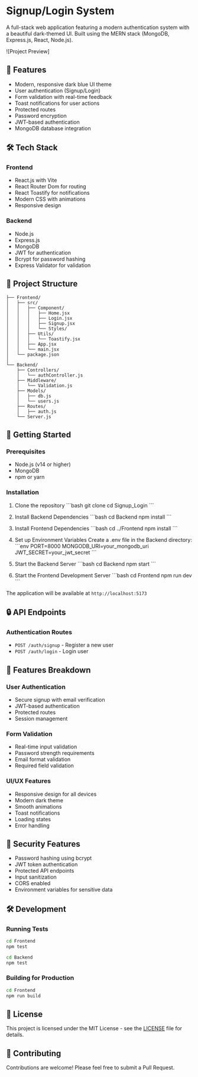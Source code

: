 # Signup/Login System

A full-stack web application featuring a modern authentication system with a beautiful dark-themed UI. Built using the MERN stack (MongoDB, Express.js, React, Node.js).

![Project Preview]

## 🚀 Features

- Modern, responsive dark blue UI theme
- User authentication (Signup/Login)
- Form validation with real-time feedback
- Toast notifications for user actions
- Protected routes
- Password encryption
- JWT-based authentication
- MongoDB database integration

## 🛠️ Tech Stack

### Frontend
- React.js with Vite
- React Router Dom for routing
- React Toastify for notifications
- Modern CSS with animations
- Responsive design

### Backend
- Node.js
- Express.js
- MongoDB
- JWT for authentication
- Bcrypt for password hashing
- Express Validator for validation

## 📁 Project Structure

```
├── Frontend/
│   ├── src/
│   │   ├── Component/
│   │   │   ├── Home.jsx
│   │   │   ├── Login.jsx
│   │   │   ├── Signup.jsx
│   │   │   └── Styles/
│   │   ├── Utils/
│   │   │   └── Toastify.jsx
│   │   ├── App.jsx
│   │   └── main.jsx
│   └── package.json
│
└── Backend/
    ├── Controllers/
    │   └── authController.js
    ├── Middleware/
    │   └── Validation.js
    ├── Models/
    │   ├── db.js
    │   └── users.js
    ├── Routes/
    │   ├── auth.js
    └── Server.js
```

## 🚀 Getting Started

### Prerequisites
- Node.js (v14 or higher)
- MongoDB
- npm or yarn

### Installation

1. Clone the repository
\`\`\`bash
git clone <repository-url>
cd Signup_Login
\`\`\`

2. Install Backend Dependencies
\`\`\`bash
cd Backend
npm install
\`\`\`

3. Install Frontend Dependencies
\`\`\`bash
cd ../Frontend
npm install
\`\`\`

4. Set up Environment Variables
Create a .env file in the Backend directory:
\`\`\`env
PORT=8000
MONGODB_URI=your_mongodb_uri
JWT_SECRET=your_jwt_secret
\`\`\`

5. Start the Backend Server
\`\`\`bash
cd Backend
npm start
\`\`\`

6. Start the Frontend Development Server
\`\`\`bash
cd Frontend
npm run dev
\`\`\`

The application will be available at `http://localhost:5173`

## 🔒 API Endpoints

### Authentication Routes
- `POST /auth/signup` - Register a new user
- `POST /auth/login` - Login user

## 📱 Features Breakdown

### User Authentication
- Secure signup with email verification
- JWT-based authentication
- Protected routes
- Session management

### Form Validation
- Real-time input validation
- Password strength requirements
- Email format validation
- Required field validation

### UI/UX Features
- Responsive design for all devices
- Modern dark theme
- Smooth animations
- Toast notifications
- Loading states
- Error handling

## 🔐 Security Features

- Password hashing using bcrypt
- JWT token authentication
- Protected API endpoints
- Input sanitization
- CORS enabled
- Environment variables for sensitive data

## 🛠️ Development

### Running Tests
```bash
cd Frontend
npm test

cd Backend
npm test
```

### Building for Production
```bash
cd Frontend
npm run build
```

## 📄 License

This project is licensed under the MIT License - see the [LICENSE](LICENSE) file for details.

## 🤝 Contributing

Contributions are welcome! Please feel free to submit a Pull Request.

